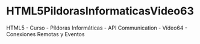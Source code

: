 # HTML5PildorasInformaticasVideo63
HTML5 - Curso - Píldoras Informáticas - API Communication - Vídeo64 - Conexiones Remotas y Eventos
